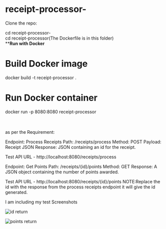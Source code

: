 # receipt-processor-


Clone the repo: <br />

cd receipt-processor- <br />
cd receipt-processor(The Dockerfile is in this folder) <br />
****Run with Docker**
# Build Docker image
docker build -t receipt-processor .
# Run Docker container
docker run -p 8080:8080 receipt-processor <br />  <br />
<br />

as per the Requirement:

Endpoint: Process Receipts
Path: /receipts/process
Method: POST
Payload: Receipt JSON
Response: JSON containing an id for the receipt.

Test API URL - http://localhost:8080/receipts/process


Endpoint: Get Points
Path: /receipts/{id}/points
Method: GET
Response: A JSON object containing the number of points awarded.

Test API URL - http://localhost:8080/receipts/{id}/points
NOTE:Replace the id with the response from the process receipts endpoint it will give the id generated.

I am including my test Screenshots

![id return](https://github.com/user-attachments/assets/b1b02331-a8cd-4caf-833d-caa0aba51bf7)

![points return](https://github.com/user-attachments/assets/8aaa6db3-6656-4fea-941e-fed433e81966)
